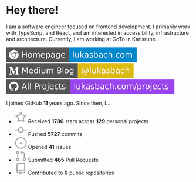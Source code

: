 # Hey there!

I am a software engineer focused on frontend development. I primarily work with TypeScript and React, and am interested in accessibility, infrastructure and architecture. Currently, I am working at GoTo in Karlsruhe.

[![Homepage](./icons/homepage.svg)](https://lukasbach.com)
[![Medium Blog](./icons/medium.svg)](https://medium.com/@lukasbach)
[![My Projects](./icons/projects.svg)](https://lukasbach.com/projects)

I joined GitHub **11** years ago. Since then, I...

- ![](./icons/star.svg) Received **1780** stars across **129** personal projects
- ![](./icons/commit.svg) Pushed **5727** commits
- ![](./icons/issues.svg) Opened **41** issues
- ![](./icons/pr.svg) Submitted **465** Pull Requests
- ![](./icons/repo.svg) Contributed to **0** public repositories

